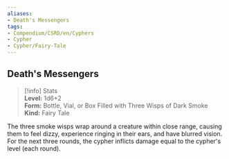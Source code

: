 ```yaml
---
aliases:
- Death's Messengers
tags:
- Compendium/CSRD/en/Cyphers
- Cypher
- Cypher/Fairy-Tale
---
```


  
## Death's Messengers  
>[!info] Stats  
> **Level:** 1d6+2  
> **Form:** Bottle, Vial, or Box Filled with Three Wisps of Dark Smoke  
> **Kind:** Fairy Tale
  
The three smoke wisps wrap around a creature within close range, causing them to feel dizzy, experience ringing in their ears, and have blurred vision. For the next three rounds, the cypher inflicts damage equal to the cypher's level (each round).